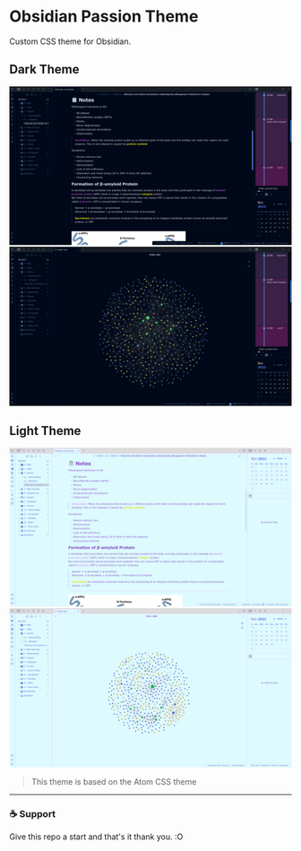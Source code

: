 # Obsidian Passion Theme
Custom CSS theme for Obsidian.

## Dark Theme
![Main](./Screenshots/bio.png)
![Graph](./Screenshots/graph.png)

## Light Theme
![Light](./Screenshots/light.png)
![Graph Light](./Screenshots/graph_light.png)

> This theme is based on the Atom CSS theme

---
### ☕ Support
Give this repo a start and that's it thank you. :O
